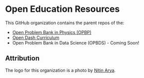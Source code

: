 # Open Education Resources

This GitHub organization contains the parent repos of the:

- [Open Problem Bank in Physics (OPBP)](https://firas.moosvi.com/oer/physics_bank/files/home.html)
- [Open Dash Curriculum](https://open-resources.github.io/dash_curriculum/intro.html)
- Open Problem Bank in Data Science (OPBDS) - Coming Soon!

## Attribution

The logo for this organization is a photo by [Nitin Arya](https://www.pexels.com/photo/photography-of-book-page-1029141/).

